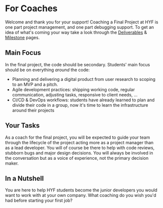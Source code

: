 # For Coaches

Welcome and thank you for your support! Coaching a Final Project at HYF is one part project management, and one part debugging support. To get an idea of what's coming your way take a look through the [Deliverables]() & [Milestone](https://github.com/HackYourFutureBelgium/home/tree/81d889d76b4d9b5a39aaa8aebc34f94c26dc969d/curriculum/final-project/milestone.md) pages.

## Main Focus

In the final project, the code should be secondary. Students' main focus should be on everything _around_ the code:

* Planning and delivering a digital product from user research to scoping to an MVP and a pitch.
* Agile development practices: shipping working code, regular communication, adjusting tasks, responsive to client needs, ...
* CI/CD & DevOps workflows: students have already learned to plan and divide their code in a group, now it's time to learn the infrastructure around their projects

## Your Tasks

As a coach for the final project, you will be expected to guide your team through the lifecycle of the project acting more as a project manager than as a lead developer. You will of course be there to help with code reviews, stubborn bugs and major design decisions. You will always be involved in the conversation but as a voice of experience, not the primary decision maker.

## In a Nutshell

You are here to help HYF students become the junior developers you would want to work with at your own company. What coaching do you wish you'd had before starting your first job?


